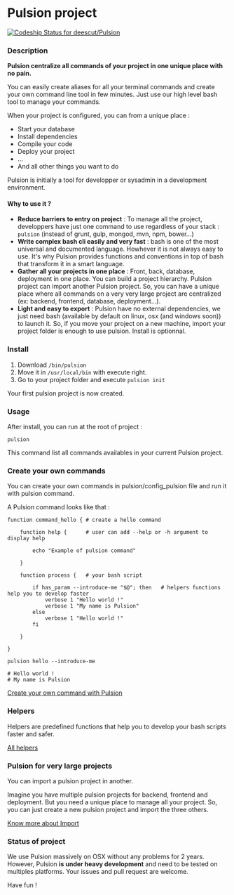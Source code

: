 # Pulsion project

[ ![Codeship Status for deescut/Pulsion](https://codeship.com/projects/45add3d0-507b-0133-46c0-5abe51be460d/status?branch=open-source)](https://codeship.com/projects/107676)

### Description

**Pulsion centralize all commands of your project in one unique place with no pain.**

You can easily create aliases for all your terminal commands and create your own command line tool in few minutes.
Just use our high level bash tool to manage your commands.

When your project is configured, you can from a unique place :

  - Start your database
  - Install dependencies
  - Compile your code
  - Deploy your project
  - ...
  - And all other things you want to do

Pulsion is initially a tool for developper or sysadmin in a development environment.

#### Why to use it ?

  - **Reduce barriers to entry on project** : To manage all the project, developpers have just one command to use regardless of your stack : ```pulsion``` (instead of grunt, gulp, mongod, mvn, npm, bower...)
  - **Write complex bash cli easily and very fast** : bash is one of the most universal and documented language. Howhever it is not always easy to use. It's why Pulsion provides functions and conventions in top of bash that transform it in a smart language.
  - **Gather all your projects in one place** : Front, back, database, deployment in one place. You can build a project hierarchy. Pulsion project can import another Pulsion project. So, you can have a unique place where all commands on a very very large project are centralized (ex: backend, frontend, database, deployment...).
  - **Light and easy to export** : Pulsion have no external dependencies, we just need bash (available by default on linux, osx (and windows soon)) to launch it. So, if you move your project on a new machine, import your project folder is enough to use pulsion. Install is optionnal.
 
  
### Install

1) Download ```/bin/pulsion```  
2) Move it in ```/usr/local/bin``` with execute right.  
3) Go to your project folder and execute ``` pulsion init ```  

Your first pulsion project is now created.

### Usage

After install, you can run at the root of project :

  ```shell
  pulsion
  ```

This command list all commands availables in your current Pulsion project.

### Create your own commands

You can create your own commands in pulsion/config_pulsion file and run it with pulsion command.

A Pulsion command looks like that :

```shell
function command_hello { # create a hello command

	function help {      # user can add --help or -h argument to display help

		echo "Example of pulsion command"

	}

	function process {   # your bash script

		if has_param --introduce-me "$@"; then   # helpers functions help you to develop faster
			verbose 1 "Hello world !"
			verbose 1 "My name is Pulsion"
		else
			verbose 1 "Hello world !"
		fi

	}

}
```

```
pulsion hello --introduce-me

# Hello world !
# My name is Pulsion
```

[Create your own command with Pulsion](https://github.com/jeremieca/pulsion/wiki/Create-your-own-command)

### Helpers

Helpers are predefined functions that help you to develop your bash scripts faster and safer.

[All helpers](https://github.com/jeremieca/pulsion/wiki/Helpers)

### Pulsion for very large projects

You can import a pulsion project in another.

Imagine you have multiple pulsion projects for backend, frontend and deployment. But you need a unique place to manage all your project. So, you can just create a new pulsion project and import the three others.

[Know more about Import](https://github.com/jeremieca/pulsion/wiki/Projects-hierarchy)

### Status of project

We use Pulsion massively on OSX without any problems for 2 years. However, Pulsion **is under heavy development** and need to be tested on multiples platforms. Your issues and pull request are welcome.

Have fun !  
